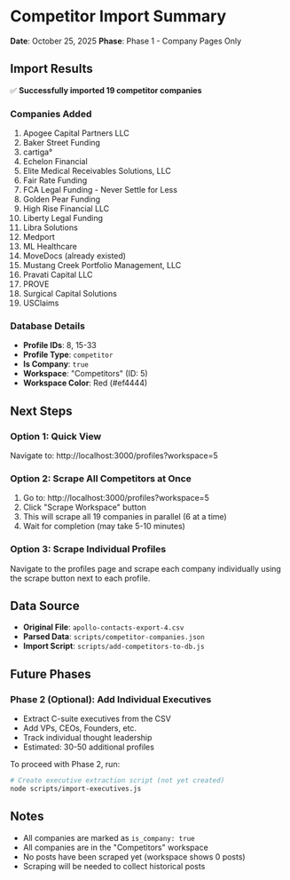 # Competitor Import Summary

**Date**: October 25, 2025
**Phase**: Phase 1 - Company Pages Only

## Import Results

✅ **Successfully imported 19 competitor companies**

### Companies Added

1. Apogee Capital Partners LLC
2. Baker Street Funding
3. cartiga°
4. Echelon Financial
5. Elite Medical Receivables Solutions, LLC
6. Fair Rate Funding
7. FCA Legal Funding - Never Settle for Less
8. Golden Pear Funding
9. High Rise Financial LLC
10. Liberty Legal Funding
11. Libra Solutions
12. Medport
13. ML Healthcare
14. MoveDocs (already existed)
15. Mustang Creek Portfolio Management, LLC
16. Pravati Capital LLC
17. PROVE
18. Surgical Capital Solutions
19. USClaims

### Database Details

- **Profile IDs**: 8, 15-33
- **Profile Type**: `competitor`
- **Is Company**: `true`
- **Workspace**: "Competitors" (ID: 5)
- **Workspace Color**: Red (#ef4444)

## Next Steps

### Option 1: Quick View
Navigate to: http://localhost:3000/profiles?workspace=5

### Option 2: Scrape All Competitors at Once
1. Go to: http://localhost:3000/profiles?workspace=5
2. Click "Scrape Workspace" button
3. This will scrape all 19 companies in parallel (6 at a time)
4. Wait for completion (may take 5-10 minutes)

### Option 3: Scrape Individual Profiles
Navigate to the profiles page and scrape each company individually using the scrape button next to each profile.

## Data Source

- **Original File**: `apollo-contacts-export-4.csv`
- **Parsed Data**: `scripts/competitor-companies.json`
- **Import Script**: `scripts/add-competitors-to-db.js`

## Future Phases

### Phase 2 (Optional): Add Individual Executives
- Extract C-suite executives from the CSV
- Add VPs, CEOs, Founders, etc.
- Track individual thought leadership
- Estimated: 30-50 additional profiles

To proceed with Phase 2, run:
```bash
# Create executive extraction script (not yet created)
node scripts/import-executives.js
```

## Notes

- All companies are marked as `is_company: true`
- All companies are in the "Competitors" workspace
- No posts have been scraped yet (workspace shows 0 posts)
- Scraping will be needed to collect historical posts
